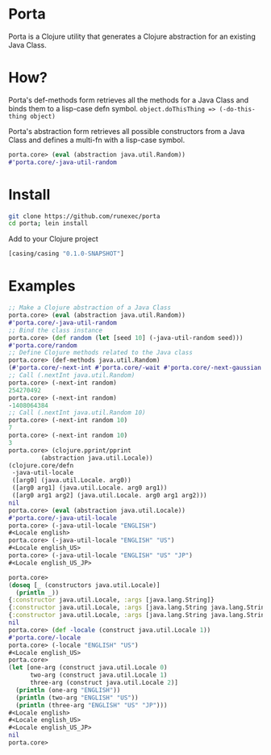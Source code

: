 Porta
=====

Porta is a Clojure utility that generates a Clojure abstraction
for an existing Java Class.

How?
=====

Porta's def-methods form retrieves all the methods for a Java
Class and binds them to a lisp-case defn symbol.
```object.doThisThing => (-do-this-thing object)```

Porta's abstraction form retrieves all possible constructors
from a Java Class and defines a multi-fn with a lisp-case symbol.
```clojure
porta.core> (eval (abstraction java.util.Random))
#'porta.core/-java-util-random
```

Install
=====

```bash
git clone https://github.com/runexec/porta
cd porta; lein install
```

Add to your Clojure project
```clojure
[casing/casing "0.1.0-SNAPSHOT"]
```

Examples
=====

```clojure
;; Make a Clojure abstraction of a Java Class
porta.core> (eval (abstraction java.util.Random))
#'porta.core/-java-util-random
;; Bind the class instance
porta.core> (def random (let [seed 10] (-java-util-random seed)))
#'porta.core/random
;; Define Clojure methods related to the Java class
porta.core> (def-methods java.util.Random)
(#'porta.core/-next-int #'porta.core/-wait #'porta.core/-next-gaussian #'porta.core/-set-seed #'porta.core/-next-long #'porta.core/-notify-all #'porta.core/-equals #'porta.core/-next-float #'porta.core/-get-class #'porta.core/-notify #'porta.core/-to-string #'porta.core/-next-boolean #'porta.core/-next-bytes #'porta.core/-next-double #'porta.core/-hash-code)
;; Call (.nextInt java.util.Random)
porta.core> (-next-int random)
254270492
porta.core> (-next-int random)
-1408064384
;; Call (.nextInt java.util.Random 10)
porta.core> (-next-int random 10)
7
porta.core> (-next-int random 10)
3
porta.core> (clojure.pprint/pprint
	     (abstraction java.util.Locale))
(clojure.core/defn
 -java-util-locale
 ([arg0] (java.util.Locale. arg0))
 ([arg0 arg1] (java.util.Locale. arg0 arg1))
 ([arg0 arg1 arg2] (java.util.Locale. arg0 arg1 arg2)))
nil
porta.core> (eval (abstraction java.util.Locale))
#'porta.core/-java-util-locale
porta.core> (-java-util-locale "ENGLISH")
#<Locale english>
porta.core> (-java-util-locale "ENGLISH" "US")
#<Locale english_US>
porta.core> (-java-util-locale "ENGLISH" "US" "JP")
#<Locale english_US_JP>

porta.core>
(doseq [_ (constructors java.util.Locale)] 
  (println _))
{:constructor java.util.Locale, :args [java.lang.String]}
{:constructor java.util.Locale, :args [java.lang.String java.lang.String]}
{:constructor java.util.Locale, :args [java.lang.String java.lang.String java.lang.String]}
nil
porta.core> (def -locale (construct java.util.Locale 1))
#'porta.core/-locale
porta.core> (-locale "ENGLISH" "US")
#<Locale english_US>
porta.core> 
(let [one-arg (construct java.util.Locale 0)
      two-arg (construct java.util.Locale 1)
      three-arg (construct java.util.Locale 2)]
  (println (one-arg "ENGLISH"))
  (println (two-arg "ENGLISH" "US"))
  (println (three-arg "ENGLISH" "US" "JP")))
#<Locale english>
#<Locale english_US>
#<Locale english_US_JP>
nil
porta.core> 

```
